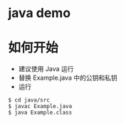 java demo
===========
# 如何开始
- 建议使用 Java 运行
- 替换 Example.java  中的公钥和私钥
- 运行
```
$ cd java/src
$ javac Example.java 
$ java Example.class 
```
